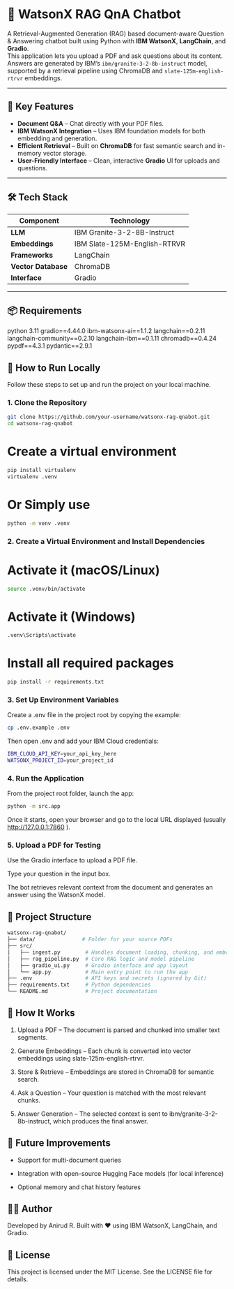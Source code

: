 # 🤖 WatsonX RAG QnA Chatbot

A Retrieval-Augmented Generation (RAG) based document-aware Question & Answering chatbot built using Python with **IBM WatsonX**, **LangChain**, and **Gradio**.  
This application lets you upload a PDF and ask questions about its content. Answers are generated by IBM’s `ibm/granite-3-2-8b-instruct` model, supported by a retrieval pipeline using ChromaDB and `slate-125m-english-rtrvr` embeddings.

---

## 🌟 Key Features

- **Document Q&A** – Chat directly with your PDF files.  
- **IBM WatsonX Integration** – Uses IBM foundation models for both embedding and generation.  
- **Efficient Retrieval** – Built on **ChromaDB** for fast semantic search and in-memory vector storage.  
- **User-Friendly Interface** – Clean, interactive **Gradio** UI for uploads and questions.

---

## 🛠️ Tech Stack

| Component | Technology |
|------------|-------------|
| **LLM** | IBM Granite-3-2-8B-Instruct |
| **Embeddings** | IBM Slate-125M-English-RTRVR |
| **Frameworks** | LangChain |
| **Vector Database** | ChromaDB |
| **Interface** | Gradio |

---

## 📦 Requirements
python 3.11
gradio==4.44.0 
ibm-watsonx-ai==1.1.2 
langchain==0.2.11 
langchain-community==0.2.10 
langchain-ibm==0.1.11 
chromadb==0.4.24 
pypdf==4.3.1 
pydantic==2.9.1

## 🚀 How to Run Locally
Follow these steps to set up and run the project on your local machine. 
### 1. Clone the Repository

```bash
git clone https://github.com/your-username/watsonx-rag-qnabot.git
cd watsonx-rag-qnabot
```

# Create a virtual environment
```bash
pip install virtualenv
virtualenv .venv
```

# Or Simply use
```bash
python -m venv .venv 
```

### 2. Create a Virtual Environment and Install Dependencies

# Activate it (macOS/Linux)
```bash
source .venv/bin/activate
```

# Activate it (Windows)
```bash
.venv\Scripts\activate
```

# Install all required packages
```bash
pip install -r requirements.txt
```

### 3. Set Up Environment Variables
Create a .env file in the project root by copying the example:

```bash
cp .env.example .env
```
Then open .env and add your IBM Cloud credentials:

```bash
IBM_CLOUD_API_KEY=your_api_key_here
WATSONX_PROJECT_ID=your_project_id
```

### 4. Run the Application

From the project root folder, launch the app:


```bash
python -m src.app
```
Once it starts, open your browser and go to the local URL displayed (usually http://127.0.0.1:7860
).

### 5. Upload a PDF for Testing

Use the Gradio interface to upload a PDF file.

Type your question in the input box.

The bot retrieves relevant context from the document and generates an answer using the WatsonX model.

## 📁 Project Structure

```bash
watsonx-rag-qnabot/
├── data/               # Folder for your source PDFs
├── src/
│   ├── ingest.py        # Handles document loading, chunking, and embedding
│   ├── rag_pipeline.py  # Core RAG logic and model pipeline
│   ├── gradio_ui.py     # Gradio interface and app layout
│   └── app.py           # Main entry point to run the app
├── .env                 # API keys and secrets (ignored by Git)
├── requirements.txt     # Python dependencies
└── README.md            # Project documentation
```

## 🧠 How It Works

1. Upload a PDF – The document is parsed and chunked into smaller text segments.

2. Generate Embeddings – Each chunk is converted into vector embeddings using slate-125m-english-rtrvr.

3. Store & Retrieve – Embeddings are stored in ChromaDB for semantic search.

4. Ask a Question – Your question is matched with the most relevant chunks.

5. Answer Generation – The selected context is sent to ibm/granite-3-2-8b-instruct, which produces the final answer.

## 🧩 Future Improvements

- Support for multi-document queries

- Integration with open-source Hugging Face models (for local inference)

- Optional memory and chat history features

## 🧑‍💻 Author

Developed by Anirud R.
Built with ❤️ using IBM WatsonX, LangChain, and Gradio.

## 📜 License

This project is licensed under the MIT License.
See the LICENSE file for details.
